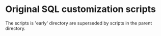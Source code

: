 # Original SQL customization scripts 

The scripts is 'early' directory are superseded by scripts in the parent directory.